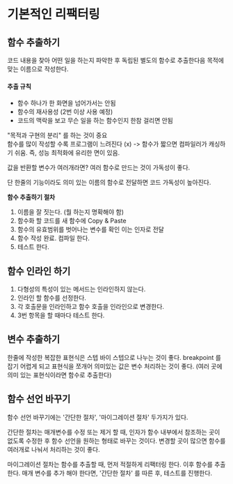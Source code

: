 # 기본적인 리팩터링

## 함수 추출하기

코드 내용을 찾아 어떤 일을 하는지 파악한 후 독립된 별도의 함수로 추출한다음 목적에 맞는 이름으로 작성한다.

#### 추출 규칙

* 함수 하나가 한 화면을 넘어가서는 안됨
* 함수의 재사용성 \(2번 이상 사용 예정\)
* 코드의 맥락을 보고 무슨 일을 하는 함수인지 한참 걸리면 안됨

"목적과 구현의 분리" 를 하는 것이 중요  
함수를 많이 작성할 수록 프로그램이 느려진다 \(x\) -&gt; 함수가 짧으면 컴파일러가 캐싱하기 쉬움. 즉, 성능 최적화에 유리한 면이 있음.

값을 반환할 변수가 여러개라면? 여러 함수로 만드는 것이 가독성이 좋다.

단 한줄의 기능이라도 의미 있는 이름의 함수로 전달하면 코드 가독성이 높아진다.

**함수 추출하기 절차**

1. 이름을 잘 짓는다. \(뭘 하는지 명확해야 함\)
2. 함수화 할 코드를 새 함수에 Copy & Paste
3. 함수의 유효범위를 벗어나는 변수를 확인 이는 인자로 전달
4. 함수 작성 완료. 컴파일 한다.
5. 테스트 한다.

## 함수 인라인 하기

1. 다형성의 특성이 있는 메서드는 인라인하지 않는다.
2. 인라인 할 함수를 선정한다.
3. 각 호출문을 인라인하고 함수 호출을 인라인으로 변경한다.
4. 3번 항목을 할 때마다 테스트 한다.

## 변수 추출하기

한줄에 작성한 복잡한 표현식은 스텝 바이 스텝으로 나누는 것이 좋다. breakpoint 를 잡기 어렵게 되고 표현식을 쪼개어 의미있는 값은 변수 처리하는 것이 좋다. \(여러 곳에 의미 있는 표현식이라면 함수로 추출한다\)

## 함수 선언 바꾸기

함수 선언 바꾸기에는 '간단한 절차', '마이그레이션 절차' 두가지가 있다.

간단한 절차는 매개변수를 수정 또는 제거 할 때, 인자가 함수 내부에서 참조하는 곳이 없도록 수정한 후 함수 선언을 원하는 형태로 바꾸는 것이다. 변경할 곳이 많으면 함수를 여러개로 나눠서 처리하는 것이 좋다.

마이그레이션 절차는 함수를 추출할 때, 먼저 적절하게 리팩터링 한다. 이후 함수를 추출한다. 매개 변수를 추가 해야 한다면, '간단한 절차' 를 따른 후, 테스트를 진행한다.











